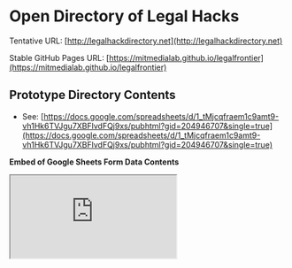 # Open Directory of Legal Hacks

Tentative URL: [http://legalhackdirectory.net](http://legalhackdirectory.net)

Stable GitHub Pages URL: [https://mitmedialab.github.io/legalfrontier](https://mitmedialab.github.io/legalfrontier)

## Prototype Directory Contents

* See: [https://docs.google.com/spreadsheets/d/1_tMjcqfraem1c9amt9-vh1Hk6TVJgu7XBFlvdFQj9xs/pubhtml?gid=204946707&single=true](https://docs.google.com/spreadsheets/d/1_tMjcqfraem1c9amt9-vh1Hk6TVJgu7XBFlvdFQj9xs/pubhtml?gid=204946707&single=true)

**Embed of Google Sheets Form Data Contents**

<iframe src="https://docs.google.com/spreadsheets/d/1_tMjcqfraem1c9amt9-vh1Hk6TVJgu7XBFlvdFQj9xs/pubhtml?widget=true&amp;headers=false"></iframe>
